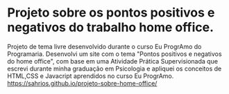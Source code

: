# Projeto sobre os pontos positivos e negativos do trabalho home office.
Projeto de tema livre desenvolvido durante o curso Eu ProgrAmo do Programaria.
Desenvolvi um site com o tema "Pontos positivos e negativos do home office", com base em uma Atividade Prática Supervisionada que escrevi 
durante minha graduação em Psicologia e apliquei os conceitos de HTML,CSS e Javacript aprendidos no curso Eu ProgrAmo.
https://sahrios.github.io/projeto-sobre-home-office/
